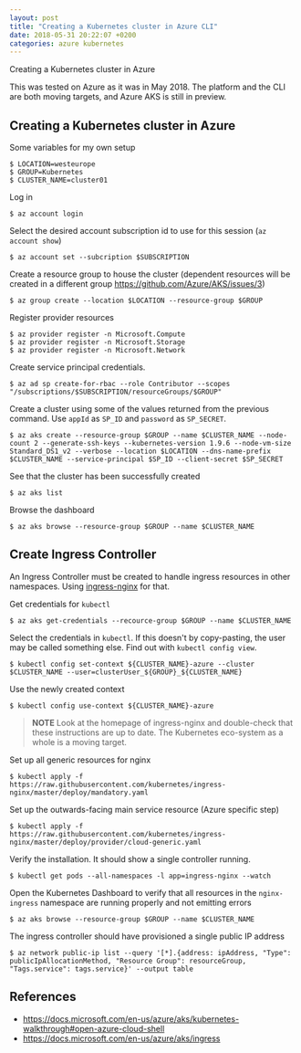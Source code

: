 ```yaml
---
layout: post
title: "Creating a Kubernetes cluster in Azure CLI"
date: 2018-05-31 20:22:07 +0200
categories: azure kubernetes
---
```


Creating a Kubernetes cluster in Azure

This was tested on Azure as it was in May 2018. The platform and the CLI are both moving targets, and Azure AKS is still in preview.

## Creating a Kubernetes cluster in Azure

Some variables for my own setup

    $ LOCATION=westeurope
    $ GROUP=Kubernetes
    $ CLUSTER_NAME=cluster01

Log in

    $ az account login

Select the desired account subscription id to use for this session (`az account show`)

    $ az account set --subcription $SUBSCRIPTION

Create a resource group to house the cluster (dependent resources will be created in a different group <https://github.com/Azure/AKS/issues/3>)

    $ az group create --location $LOCATION --resource-group $GROUP

Register provider resources

    $ az provider register -n Microsoft.Compute
    $ az provider register -n Microsoft.Storage
    $ az provider register -n Microsoft.Network

Create service principal credentials.

    $ az ad sp create-for-rbac --role Contributor --scopes "/subscriptions/$SUBSCRIPTION/resourceGroups/$GROUP"

Create a cluster using some of the values returned from the previous command. Use `appId` as `SP_ID` and `password` as `SP_SECRET`.

    $ az aks create --resource-group $GROUP --name $CLUSTER_NAME --node-count 2 --generate-ssh-keys --kubernetes-version 1.9.6 --node-vm-size Standard_DS1_v2 --verbose --location $LOCATION --dns-name-prefix $CLUSTER_NAME --service-principal $SP_ID --client-secret $SP_SECRET

See that the cluster has been successfully created

    $ az aks list

Browse the dashboard

    $ az aks browse --resource-group $GROUP --name $CLUSTER_NAME

## Create Ingress Controller

An Ingress Controller must be created to handle ingress resources in other namespaces.
Using [ingress-nginx](https://kubernetes.github.io/ingress-nginx/) for that.

Get credentials for `kubectl`

    $ az aks get-credentials --recource-group $GROUP --name $CLUSTER_NAME

Select the credentials in `kubectl`. If this doesn't by copy-pasting, the user may be called something else. Find out with `kubectl config view`.

    $ kubectl config set-context ${CLUSTER_NAME}-azure --cluster $CLUSTER_NAME --user=clusterUser_${GROUP}_${CLUSTER_NAME}

Use the newly created context

    $ kubectl config use-context ${CLUSTER_NAME}-azure

> **NOTE** Look at the homepage of ingress-nginx and double-check that these instructions
> are up to date. The Kubernetes eco-system as a whole is a moving target.

Set up all generic resources for nginx 

    $ kubectl apply -f https://raw.githubusercontent.com/kubernetes/ingress-nginx/master/deploy/mandatory.yaml

Set up the outwards-facing main service resource (Azure specific step)

    $ kubectl apply -f https://raw.githubusercontent.com/kubernetes/ingress-nginx/master/deploy/provider/cloud-generic.yaml

Verify the installation. It should show a single controller running.

    $ kubectl get pods --all-namespaces -l app=ingress-nginx --watch

Open the Kubernetes Dashboard to verify that all resources in the `nginx-ingress` namespace are running properly and not emitting errors

    $ az aks browse --resource-group $GROUP --name $CLUSTER_NAME

The ingress controller should have provisioned a single public IP address

    $ az network public-ip list --query '[*].{address: ipAddress, "Type": publicIpAllocationMethod, "Resource Group": resourceGroup, "Tags.service": tags.service}' --output table

## References
- https://docs.microsoft.com/en-us/azure/aks/kubernetes-walkthrough#open-azure-cloud-shell
- https://docs.microsoft.com/en-us/azure/aks/ingress
